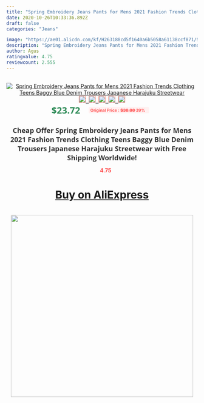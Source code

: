 ```yaml
---
title: "Spring Embroidery Jeans Pants for Mens 2021 Fashion Trends Clothing Teens Baggy Blue Denim Trousers Japanese Harajuku Streetwear"
date: 2020-10-26T10:33:36.892Z
draft: false
categories: "Jeans"

image: "https://ae01.alicdn.com/kf/H263188cd5f1640a6b5058a61138ccf871/Spring-Embroidery-Jeans-Pants-for-Mens-2021-Fashion-Trends-Clothing-Teens-Baggy-Blue-Denim-Trousers-Japanese.jpg"
description: "Spring Embroidery Jeans Pants for Mens 2021 Fashion Trends Clothing Teens Baggy Blue Denim Trousers Japanese Harajuku Streetwear"
author: Agus
ratingvalue: 4.75
reviewcount: 2.555
---
```

<br>
<div style="text-align: center;">
<a href="https://s.click.aliexpress.com/e/_Aq7mkz" target="_blank" rel="nofollow noopener noreferrer"><img alt="Spring Embroidery Jeans Pants for Mens 2021 Fashion Trends Clothing Teens Baggy Blue Denim Trousers Japanese Harajuku Streetwear" class="magnifier-image" src="https://ae01.alicdn.com/kf/H263188cd5f1640a6b5058a61138ccf871/Spring-Embroidery-Jeans-Pants-for-Mens-2021-Fashion-Trends-Clothing-Teens-Baggy-Blue-Denim-Trousers-Japanese.jpg_640x640.jpg">
<br>
<img style="border:1px solid salmon" src="https://ae01.alicdn.com/kf/H263188cd5f1640a6b5058a61138ccf871/Spring-Embroidery-Jeans-Pants-for-Mens-2021-Fashion-Trends-Clothing-Teens-Baggy-Blue-Denim-Trousers-Japanese.jpg_120x120.jpg">&nbsp;&nbsp;<img style="border:1px solid salmon" src="https://ae01.alicdn.com/kf/H59120701d37a42539e9052eea5af9089e/Spring-Embroidery-Jeans-Pants-for-Mens-2021-Fashion-Trends-Clothing-Teens-Baggy-Blue-Denim-Trousers-Japanese.jpg_120x120.jpg">&nbsp;&nbsp;<img style="border:1px solid salmon" src="https://ae01.alicdn.com/kf/Ha3197336da9a4accb2c4137c5c72b68c6/Spring-Embroidery-Jeans-Pants-for-Mens-2021-Fashion-Trends-Clothing-Teens-Baggy-Blue-Denim-Trousers-Japanese.jpg_120x120.jpg">&nbsp;&nbsp;<img style="border:1px solid salmon" src="https://ae01.alicdn.com/kf/Hc5158e8040cc40de9b74d19ff1c454138/Spring-Embroidery-Jeans-Pants-for-Mens-2021-Fashion-Trends-Clothing-Teens-Baggy-Blue-Denim-Trousers-Japanese.jpg_120x120.jpg">&nbsp;&nbsp;<img style="border:1px solid salmon" src="https://ae01.alicdn.com/kf/H196d747446ee4c79b48b88b9a14e8a2cN/Spring-Embroidery-Jeans-Pants-for-Mens-2021-Fashion-Trends-Clothing-Teens-Baggy-Blue-Denim-Trousers-Japanese.jpg_120x120.jpg"></a></div><br0>
<div style="text-align: center;"><span style="background-color: white; border: 0px; box-sizing: border-box; color: seagreen; display: inline-block; font-family: &quot;open sans&quot; , &quot;arial&quot; , &quot;helvetica&quot; , sans-serif , &quot;heiti&quot;; font-size: 24px; font-stretch: inherit; font-weight: 700; line-height: inherit; margin: 0px 10px 0px 0px; padding: 0px; vertical-align: middle;">$23.72 </span>
<span style="background: rgb(255 , 241 , 241); border-radius: 3px; border: 0px; box-sizing: border-box; color: #ff4747; display: inline-block; font-family: inherit; font-size: 12px; font-stretch: inherit; font-style: inherit; font-variant: inherit; font-weight: 600; line-height: inherit; margin: 0px; padding: 2px 5px; transform: scale(0.9); vertical-align: middle;">Original Price : <b style="text-decoration: line-through;">$38.88 </b> 39%&nbsp;&nbsp;</span></div>
<h1 style="color: #333333; display: inline-block; font-family: &quot;open sans&quot; , &quot;arial&quot; , &quot;helvetica&quot; , sans-serif , &quot;heiti&quot;; font-size: 18px; font-stretch: inherit; font-weight: 700; text-align: center;">Cheap Offer Spring Embroidery Jeans Pants for Mens 2021 Fashion Trends Clothing Teens Baggy Blue Denim Trousers Japanese Harajuku Streetwear with Free Shipping Worldwide!</h1>
<div style="color: #ff4747; text-align: center;">
<img src="https://4.bp.blogspot.com/-M0ZcTcb-5uY/XleCXlxnR4I/AAAAAAAAAEc/OrjgMkXV1oMQFaCRZj5HQwOCBcu3w1FegCPcBGAYYCw/s1600/star.png" style="height: 15px;">&nbsp;<b>4.75</b></div>
<div class="button_cont" align="center"><a class="buynow_a" href="https://s.click.aliexpress.com/e/_Aq7mkz" target="_blank" rel="nofollow noopener noreferrer"><H1>Buy on AliExpress</H1></a></div><br>
<div class="separator" style="clear: both; text-align: center;">
<img src="https://lh3.googleusercontent.com/-pTy5HemUv9M/XlePHvY0dAI/AAAAAAAAAE4/0nX5iRUoIWY8eMW9Dpxeirr157OZliDIgCLcBGAsYHQ/s1600/badge.gif" width="480">
</div>
